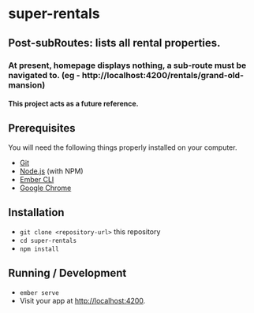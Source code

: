 # super-rentals

## Post-subRoutes: lists all rental properties.
### At present, homepage displays nothing, a sub-route must be navigated to. (eg - http://localhost:4200/rentals/grand-old-mansion)
#### This project acts as a future reference.

## Prerequisites

You will need the following things properly installed on your computer.

* [Git](https://git-scm.com/)
* [Node.js](https://nodejs.org/) (with NPM)
* [Ember CLI](https://ember-cli.com/)
* [Google Chrome](https://google.com/chrome/)

## Installation

* `git clone <repository-url>` this repository
* `cd super-rentals`
* `npm install`

## Running / Development

* `ember serve`
* Visit your app at [http://localhost:4200](http://localhost:4200).
